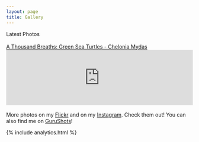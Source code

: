 ```yaml
---
layout: page
title: Gallery
---
```


<div class="message">
  Latest Photos
</div>

<div id="flickrembed"></div><div style="position:absolute; top:-70px; display:block; text-align:center; z-index:-1;"></div><small style="display: block; text-align: center; margin: 0 auto;"></small><script src='https://flickrembed.com/embed_v2.js.php?source=flickr&layout=responsive&input=www.flickr.com/photos/stefanos990&sort=0&by=user&theme=tiles_justified&scale=fill&limit=10&skin=default&autoplay=false'></script>
<br>

<div class="message">
  <a href="https://www.youtube.com/watch?v=9lo9RF5hZs4" target="_blank">A Thousand Breaths: Green Sea Turtles - Chelonia Mydas</a>
</div>
<!-- A video made combining some of my underwater encounters with Green Sea Turtles - Chelonia Mydas, in Cyprus. <a href="https://www.youtube.com/watch?v=9lo9RF5hZs4" target="_blank">→</a> -->
<iframe style="display: block; margin: 0 auto;" width="100%" height="auto" src="https://www.youtube.com/embed/9lo9RF5hZs4" title="YouTube video player" frameborder="0" allow="accelerometer; autoplay; clipboard-write; encrypted-media; gyroscope; picture-in-picture" allowfullscreen></iframe>
<br>

<div class="message">
More photos on my <a href="https://www.flickr.com/photos/stefanos990" target="_blank">Flickr</a> and on my <a href="https://www.instagram.com/stefanos990" target="_blank">Instagram</a>. Check them out! You can also find me on <a href="https://gurushots.com/stefanos990" target="_blank">GuruShots</a>!
</div>

{% include analytics.html %}
